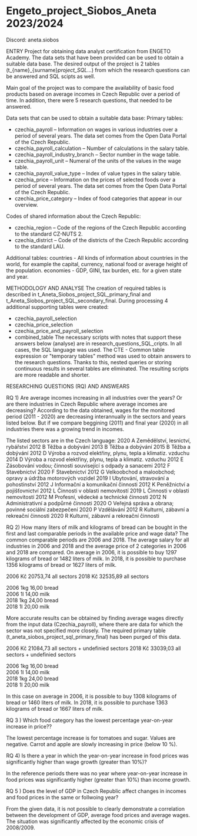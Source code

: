 # Engeto_project_Siobos_Aneta 2023/2024
Discord: aneta.siobos

ENTRY 
Project for obtaining data analyst certification from ENGETO Academy.
The data sets that have been provided can be used to obtain a suitable data base. The desired output of the project is 2 tables (t_{name}_{surname}_project_SQL_...) from which the research questions can be answered and SQL scipts as well. 

Main goal of the project was to compare the availability of basic food products based on average incomes in Czech Republic over a period of time. In addition, there were 5 research questions, that needed to be answered.

Data sets that can be used to obtain a suitable data base:
Primary tables:
- czechia_payroll – Information on wages in various industries over a period of several years. The data set comes from the Open Data Portal of the Czech Republic.
- czechia_payroll_calculation – Number of calculations in the salary table.
- czechia_payroll_industry_branch – Sector number in the wage table.
- czechia_payroll_unit – Numeral of the units of the values ​​in the wage table.
- czechia_payroll_value_type – Index of value types in the salary table.
- czechia_price – Information on the prices of selected foods over a period of several years. The data set comes from the Open Data Portal of the Czech Republic.
- czechia_price_category – Index of food categories that appear in our overview.

Codes of shared information about the Czech Republic:
- czechia_region – Code of the regions of the Czech Republic according to the standard CZ-NUTS 2.
- czechia_district – Code of the districts of the Czech Republic according to the standard LAU.

Additional tables:
countries - All kinds of information about countries in the world, for example the capital, currency, national food or average height of the population.
economies - GDP, GINI, tax burden, etc. for a given state and year.

METHODOLOGY AND ANALYSE
The creation of required tables is described in t_Aneta_Siobos_project_SQL_primary_final and t_Aneta_Siobos_project_SQL_secondary_final. During processing 4 additional supporting tables were created: 
- czechia_payroll_selection
- czechia_price_selection 
- czechia_price_and_payroll_selection
- combined_table
The necessary scripts with notes that support these answers below (analyse) are in research_questions_SQL_cripts. In all cases, the SQL language was used. The CTE - Common table expression or "temporary tables" method was used to obtain answers to the research questions. Thanks to this, nested queries or storing continuous results in several tables are eliminated. The resulting scripts are more readable and shorter.

RESEARCHING QUESTIONS (RQ) AND ANSWEARS

RQ 1) Are average incomes increasing in all industries over the years? Or are there industries in Czech Republic where average incomes are decreasing?
According to the data obtained, wages for the monitored period (2011 - 2020) are decreasing interannually in the sectors and years listed below. But if we compare beggining (2011) and final year (2020) in all industries there was a growing trend in incomes.

The listed sectors are in the Czech language:
2020	A	Zemědělství, lesnictví, rybářství
2012	B	Těžba a dobývání
2013	B	Těžba a dobývání
2015	B	Těžba a dobývání
2012	D	Výroba a rozvod elektřiny, plynu, tepla a klimatiz. vzduchu
2014	D	Výroba a rozvod elektřiny, plynu, tepla a klimatiz. vzduchu
2012	E	Zásobování vodou; činnosti související s odpady a sanacemi
2012	F	Stavebnictví
2020	F	Stavebnictví
2012	G	Velkoobchod a maloobchod; opravy a údržba motorových vozidel
2019	I	Ubytování, stravování a pohostinství
2012	J	Informační a komunikační činnosti
2012	K	Peněžnictví a pojišťovnictví
2012	L	Činnosti v oblasti nemovitostí
2019	L	Činnosti v oblasti nemovitostí
2012	M	Profesní, vědecké a technické činnosti
2012	N	Administrativní a podpůrné činnosti
2020	O	Veřejná správa a obrana; povinné sociální zabezpečení
2020	P	Vzdělávání
2012	R	Kulturní, zábavní a rekreační činnosti
2020	R	Kulturní, zábavní a rekreační činnosti


RQ 2) How many liters of milk and kilograms of bread can be bought in the first and last comparable periods in the available price and wage data?
The common comparable periods are 2006 and 2018. The average salary for all industries in 2006 and 2018 and the average price of 2 categories in 2006 and 2018 are compared. 
On average in 2006, it is possible to buy 1297 kilograms of bread or 1482 liters of milk. In 2018, it is possible to purchase 1356 kilograms of bread or 1627 liters of milk.

2006	Kč	20753,74	all sectors	
2018	Kč	32535,89	all sectors	

2006	1kg	16,00	bread	
2006	1l	14,00	milk	
2018	1kg	24,00	bread	
2018	1l	20,00	milk	

More accurate results can be obtained by finding average wages directly from the input data (Czechia_payroll), where there are data for which the sector was not specified more closely. The required primary table (t_aneta_siobos_project_sql_primary_final) has been purged of this data.

2006 Kč	21084,73 all sectors + undefinied sectors
2018 Kč	33039,03 all sectors + undefinied sectors

2006	1kg	16,00	bread	
2006	1l	14,00	milk	
2018	1kg	24,00	bread	
2018	1l	20,00	milk	

In this case on average in 2006, it is possible to buy 1308 kilograms of bread or 1460 liters of milk. In 2018, it is possible to purchase 1363 kilograms of bread or 1667 liters of milk.

RQ 3 ) Which food category has the lowest percentage year-on-year increase in price??

The lowest percentage increase is for tomatoes and sugar. Values ​​are negative. 
Carrot and apple are slowly increasing in price (below 10 %). 

RQ 4) Is there a year in which the year-on-year increase in food prices was significantly higher than wage growth (greater than 10%)?

In the reference periods there was no year where year-on-year increase in food prices was significantly higher (greater than 10%) than income growth.

RQ 5 ) Does the level of GDP in Czech Republic affect changes in incomes and food prices in the same or follwoing year?

From the given data, it is not possible to clearly demonstrate a correlation between the development of GDP, average food prices and average wages. The situation was significantly affected by the economic crisis of 2008/2009.


